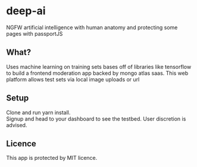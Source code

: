 # deep-ai

NGFW artificial intelligence with human anatomy and protecting some pages with passportJS

## What?

Uses machine learning on training sets bases off of libraries like tensorflow to build a frontend moderation app backed by mongo atlas saas. This web platform allows test sets via local image uploads or url

## Setup

Clone and run yarn install.<br />
Signup and head to your dashboard to see the testbed. User discretion is advised.

## Licence

This app is protected by MIT licence.<br />
